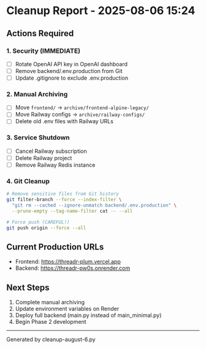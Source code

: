 
# Cleanup Report - 2025-08-06 15:24

## Actions Required

### 1. Security (IMMEDIATE)
- [ ] Rotate OpenAI API key in OpenAI dashboard
- [ ] Remove backend/.env.production from Git
- [ ] Update .gitignore to exclude .env.production

### 2. Manual Archiving
- [ ] Move `frontend/` -> `archive/frontend-alpine-legacy/`
- [ ] Move Railway configs -> `archive/railway-configs/`
- [ ] Delete old .env files with Railway URLs

### 3. Service Shutdown
- [ ] Cancel Railway subscription
- [ ] Delete Railway project
- [ ] Remove Railway Redis instance

### 4. Git Cleanup
```bash
# Remove sensitive files from Git history
git filter-branch --force --index-filter \
  "git rm --cached --ignore-unmatch backend/.env.production" \
  --prune-empty --tag-name-filter cat -- --all

# Force push (CAREFUL!)
git push origin --force --all
```

## Current Production URLs
- Frontend: https://threadr-plum.vercel.app
- Backend: https://threadr-pw0s.onrender.com

## Next Steps
1. Complete manual archiving
2. Update environment variables on Render
3. Deploy full backend (main.py instead of main_minimal.py)
4. Begin Phase 2 development

---
Generated by cleanup-august-6.py
